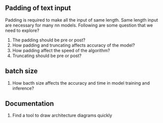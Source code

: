 ## Padding of text input

<p>Padding is required to make all the input of same length. Same length input are necessary for many nn models. Following are some question that we need to explore?</p>

1. The padding should be pre or post? 
2. How padding and truncating affects accuracy of the model?
3. How padding affect the speed of the algorithm?
4. Truncating should be pre or post?


## batch size
1. How bacth size affects the accuracy and time in model training and inference?



## Documentation

1. Find a tool to draw architecture diagrams quickly